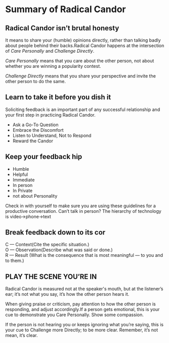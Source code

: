 # Summary of Radical Candor

## Radical Candor isn’t brutal honesty

It means to share your (humble) opinions directly, rather than talking badly about people behind their backs.Radical Candor happens at the intersection of *Care Personally* and *Challenge Directly*. 

*Care Personally* means that you care about the other person, not about whether you are winning a popularity contest. 

*Challenge Directly* means that you share your perspective and invite the other person to do the same.

## Learn to take it before you dish it 

Soliciting feedback is an important part of any successful relationship and your first step in practicing Radical Candor.
* Ask a Go-To Question 
* Embrace the Discomfort 
* Listen to Understand, Not to Respond 
* Reward the Candor

## Keep your feedback hip

* Humble
* Helpful
* Immediate
* In person
* In Private
* not about Personality

Check in with yourself to make sure you are using these guidelines for a productive conversation.
Can’t talk in person? The hierarchy of technology is video→phone→text

## Break feedback down to its cor

C — Context(Cite the specific situation.)  
O — Observation(Describe what was said or done.)  
R —  Result (What is the consequence that is most meaningful — to you and to them.)  

## PLAY THE SCENE YOU’RE IN

Radical Candor is measured not at the speaker's mouth, but at the listener’s ear; it’s not what you say, it’s how the other person hears it.

When giving praise or criticism, pay attention to how the other person is responding, and adjust accordingly.If a person gets emotional, this is your cue to demonstrate you Care Personally.  Show some compassion.

If the person is not hearing you or keeps ignoring what you’re saying, this is your cue to Challenge more Directly; to be more clear. Remember, it’s not mean, it’s clear. 